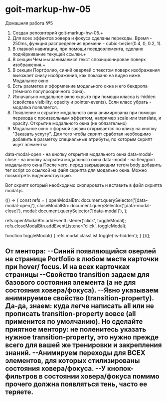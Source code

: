 # goit-markup-hw-05

Домашняя работа №5

1. Создан репозиторий goit-markup-hw-05.+
2. Для всех эффектов ховера и фокуса сделаны переходы. Время - 250ms, функция распределения времени - cubic-bezier(0.4, 0, 0.2, 1).
3. В главной навигации, при помощи псевдоэлемента, сделано подчёркивание текущей ссылки.+
4. В секции Чем мы занимаемся текст спозиционирован поверх изображения.+
5. В секции Портфолио, синий оверлей с текстом поверх изображения выезжает снизу изображения, как показано на видео ниже.
   Модальное окно
6. Есть разметка и оформление модального окна и его бекдропа (тёмного полупрозрачного фона).
7. Изначально модальное окно скрыто при помощи класса is-hidden (свойства visibility, opacity и pointer-events). Если класс убрать - модалка появляется.
8. Появление и скрытие модального окна анимированы при помощи перехода с произвольным эффектом, например scale или translate, и opacity.
   Открытие модального окна (не обязательно)
9. Модальное окно с формой заявки открывается по клику на кнопку "Заказать услугу". Для того чтобы скрипт сработал необходимо добавить в разметку специальные атрибуты, по которым скрипт ищет элементы:

data-modal-open - на кнопку открытия модального окна
data-modal-close - на кнопку закрытия модального окна
data-modal - на бекдроп модального окна
После чего, перед закрывающим тегом body добавить тег script со ссылкой на файл скрипта для модально окна. Можно посмотреть видеоинструкцию.

<body>
  <!-- Вся твоя разметка, включая разметку модалки -->

  <!-- Ставим перед закрывающим тегом body -->
  <script src="./js/modal.js"></script>
</body>
Вот скрипт который необходимо скопировать и вставить в файл скрипта modal.js.

(() => {
const refs = {
openModalBtn: document.querySelector('[data-modal-open]'),
closeModalBtn: document.querySelector('[data-modal-close]'),
modal: document.querySelector('[data-modal]'),
};

refs.openModalBtn.addEventListener('click', toggleModal);
refs.closeModalBtn.addEventListener('click', toggleModal);

function toggleModal() {
refs.modal.classList.toggle('is-hidden');
}
})();

От ментора:
--Синий появляющийся оверлей на странице Portfolio в любом месте карточки при hover/ focus. И на всех карточках страницы
--Свойство transition задаем для базового состояния элемента (а не для состояния ховера/фокуса).
--Явно указываем анимируемое свойство (transition-property). Да-да, знаем: куда легче написать all или не прописать transition-property вовсе (all применится по умолчанию). Но сделайте приятное ментору: не поленитесь указать нужное transition-property, это нужно прежде всего для вашей же тренировки и закрепления знаний.
--Анимируем переходы для ВСЕХ элементов, для которых стилизированы состояния ховера/фокуса.
--У кнопок-фильтров в состоянии ховера/фокуса помимо прочего должна появляться тень, часто ее теряете.
--
